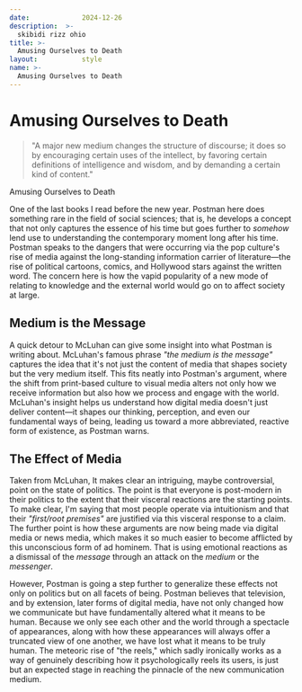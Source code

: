 ```yaml
---
date:             2024-12-26
description:  >-
  skibidi rizz ohio
title: >-
  Amusing Ourselves to Death
layout:           style
name: >-
  Amusing Ourselves to Death
---
```


# Amusing Ourselves to Death

> "A major new medium changes the structure of discourse; it does so by encouraging certain uses of the intellect, by favoring certain definitions of intelligence and wisdom, and by demanding a certain kind of content."
<figcaption class="blockquote-footer">Amusing Ourselves to Death</figcaption>

One of the last books I read before the new year. Postman here does something rare in the field of social sciences; that is, he develops a concept that not only captures the essence of his time but goes further to *somehow* lend use to understanding the contemporary moment long after his time. Postman speaks to the dangers that were occurring via the pop culture's rise of media against the long-standing information carrier of literature—the rise of political cartoons, comics, and Hollywood stars against the written word. The concern here is how the vapid popularity of a new mode of relating to knowledge and the external world would go on to affect society at large.

## Medium is the Message

A quick detour to McLuhan can give some insight into what Postman is writing about. McLuhan's famous phrase *"the medium is the message"* captures the idea that it's not just the content of media that shapes society but the very medium itself. This fits neatly into Postman's argument, where the shift from print-based culture to visual media alters not only how we receive information but also how we process and engage with the world. McLuhan's insight helps us understand how digital media doesn't just deliver content—it shapes our thinking, perception, and even our fundamental ways of being, leading us toward a more abbreviated, reactive form of existence, as Postman warns.

## The Effect of Media

Taken from McLuhan, It makes clear an intriguing, maybe controversial, point on the state of politics. The point is that everyone is post-modern in their politics to the extent that their visceral reactions are the starting points. To make clear, I'm saying that most people operate via intuitionism and that their *"first/root premises"* are justified via this visceral response to a claim. The further point is how these arguments are now being made via digital media or news media, which makes it so much easier to become afflicted by this unconscious form of ad hominem. That is using emotional reactions as a dismissal of the *message* through an attack on the *medium* or the *messenger*.

However, Postman is going a step further to generalize these effects not only on politics but on all facets of being. Postman believes that television, and by extension, later forms of digital media, have not only changed how we communicate but have fundamentally altered what it means to be human. Because we only see each other and the world through a spectacle of appearances, along with how these appearances will always offer a truncated view of one another, we have lost what it means to be truly human. The meteoric rise of "the reels," which sadly ironically works as a way of genuinely describing how it psychologically reels its users, is just but an expected stage in reaching the pinnacle of the new communication medium. 
